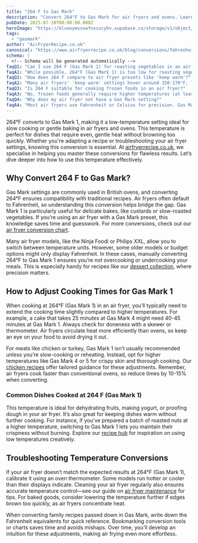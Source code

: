 ```yaml
---
title: "264 F to Gas Mark"
description: "Convert 264°F to Gas Mark for air fryers and ovens. Learn the exact Gas Mark equivalent and how to adjust cooking times for perfect results every time."
pubDate: 2025-07-20T00:00:00.000Z
heroImage: "https://klueoymssxwfnxsvcyhv.supabase.co/storage/v1/object/public/Shmucket/264-f-to-gas-mark.png"
tags:
  - "gasmark"
author: "AirFryerRecipe.co.uk"
canonical: "https://www.airfryerrecipe.co.uk/blog/conversions/fahrenheit-to-gas-mark/264-f-to-gas-mark"
schema: |
  <!-- Schema will be generated automatically -->
faqQ1: "Can I use 264 F (Gas Mark 1) for roasting vegetables in an air fryer?"
faqA1: "While possible, 264°F (Gas Mark 1) is too low for roasting vegetables effectively. Aim for at least Gas Mark 4 (350°F) to achieve caramelisation and crispness. Lower temperatures work better for dehydrating or slow-cooking dishes."
faqQ2: "How does 264 F compare to air fryer presets like 'keep warm'?"
faqA2: "Many air fryers' 'keep warm' settings hover around 150-170°F, lower than 264°F (Gas Mark 1). Use 264°F for active low-heat cooking, like proofing dough, rather than just maintaining temperature."
faqQ3: "Is 264 F suitable for cooking frozen foods in an air fryer?"
faqA3: "No, frozen foods generally require higher temperatures (at least Gas Mark 4 or 180°C) to cook through safely. Check our <a href=https://www.airfryerrecipe.co.uk/recipe-category/frozen-foods>frozen foods guide</a> for recommended settings."
faqQ4: "Why does my air fryer not have a Gas Mark setting?"
faqA4: "Most air fryers use Fahrenheit or Celsius for precision. Gas Marks are oven-specific, but you can manually convert using charts. Newer models may offer hybrid presets—consult your manual for details."
---
```

<p>264°F converts to Gas Mark 1, making it a low-temperature setting ideal for slow cooking or gentle baking in air fryers and ovens. This temperature is perfect for dishes that require even, gentle heat without browning too quickly. Whether you're adapting a recipe or troubleshooting your air fryer settings, knowing this conversion is essential. At <a href=https://www.airfryerrecipe.co.uk>airfryerrecipe.co.uk</a>, we specialise in helping you master these conversions for flawless results. Let’s dive deeper into how to use this temperature effectively.</p>

<h2>Why Convert 264 F to Gas Mark?</h2>
<p>Gas Mark settings are commonly used in British ovens, and converting 264°F ensures compatibility with traditional recipes. Air fryers often default to Fahrenheit, so understanding this conversion helps bridge the gap. Gas Mark 1 is particularly useful for delicate bakes, like custards or slow-roasted vegetables. If you’re using an air fryer with a Gas Mark preset, this knowledge saves time and guesswork. For more conversions, check out our <a href=https://www.airfryerrecipe.co.uk/air-fryer-conversion-chart>air fryer conversion chart</a>.</p>

<p>Many air fryer models, like the Ninja Foodi or Philips XXL, allow you to switch between temperature units. However, some older models or budget options might only display Fahrenheit. In these cases, manually converting 264°F to Gas Mark 1 ensures you’re not overcooking or undercooking your meals. This is especially handy for recipes like our <a href=https://www.airfryerrecipe.co.uk/recipe-category/dessert>dessert collection</a>, where precision matters.</p>

<h2>How to Adjust Cooking Times for Gas Mark 1</h2>
<p>When cooking at 264°F (Gas Mark 1) in an air fryer, you’ll typically need to extend the cooking time slightly compared to higher temperatures. For example, a cake that takes 25 minutes at Gas Mark 4 might need 40-45 minutes at Gas Mark 1. Always check for doneness with a skewer or thermometer. Air fryers circulate heat more efficiently than ovens, so keep an eye on your food to avoid drying it out.</p>

<p>For meats like chicken or turkey, Gas Mark 1 isn’t usually recommended unless you’re slow-cooking or reheating. Instead, opt for higher temperatures like Gas Mark 4 or 5 for crispy skin and thorough cooking. Our <a href=https://www.airfryerrecipe.co.uk/recipe-category/chicken>chicken recipes</a> offer tailored guidance for these adjustments. Remember, air fryers cook faster than conventional ovens, so reduce times by 10-15% when converting.</p>

<h3>Common Dishes Cooked at 264 F (Gas Mark 1)</h3>
<p>This temperature is ideal for dehydrating fruits, making yogurt, or proofing dough in your air fryer. It’s also great for keeping dishes warm without further cooking. For instance, if you’ve prepared a batch of roasted nuts at a higher temperature, switching to Gas Mark 1 lets you maintain their crispness without burning. Explore our <a href=https://www.airfryerrecipe.co.uk/recipes>recipe hub</a> for inspiration on using low temperatures creatively.</p>

<h2>Troubleshooting Temperature Conversions</h2>
<p>If your air fryer doesn’t match the expected results at 264°F (Gas Mark 1), calibrate it using an oven thermometer. Some models run hotter or cooler than their displays indicate. Cleaning your air fryer regularly also ensures accurate temperature control—see our guide on <a href=https://www.airfryerrecipe.co.uk/air-fryer-cleaner>air fryer maintenance</a> for tips. For baked goods, consider lowering the temperature further if edges brown too quickly, as air fryers concentrate heat.</p>

<p>When converting family recipes passed down in Gas Mark, write down the Fahrenheit equivalents for quick reference. Bookmarking conversion tools or charts saves time and avoids mishaps. Over time, you’ll develop an intuition for these adjustments, making air frying even more effortless.</p>
